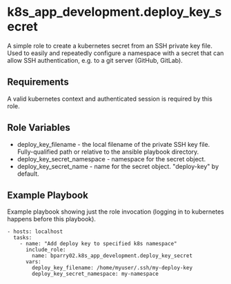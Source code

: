 k8s_app_development.deploy_key_secret
=========

A simple role to create a kubernetes secret from an SSH private key file.
Used to easily and repeatedly configure a namespace with a secret that
can allow SSH authentication, e.g. to a git server (GitHub, GitLab).

Requirements
------------

A valid kubernetes context and authenticated session is required by this role.

Role Variables
--------------

* deploy_key_filename - the local filename of the private SSH key file.
Fully-qualified path or relative to the ansible playbook directory.
* deploy_key_secret_namespace - namespace for the secret object.
* deploy_key_secret_name - name for the secret object. "deploy-key" by default.

Example Playbook
----------------

Example playbook showing just the role invocation
(logging in to kubernetes happens before this playbook).

    - hosts: localhost
      tasks:
        - name: "Add deploy key to specified k8s namespace"
          include_role:
            name: bparry02.k8s_app_development.deploy_key_secret
          vars:
            deploy_key_filename: /home/myuser/.ssh/my-deploy-key
            deploy_key_secret_namespace: my-namespace
